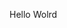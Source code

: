 Hello Wolrd




























































































































































































































































































































































































































































































































































































































































































































































